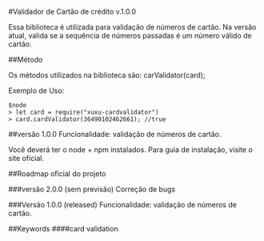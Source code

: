 #Validador de Cartão de crédito v.1.0.0

Essa biblioteca é utilizada para validação de números de cartão. Na versão atual, 
valida se a sequência de números passadas é um número válido de cartão.

##Método

Os métodos utilizados na biblioteca são:
carValidator(card);

Exemplo de Uso:
```
$node
> let card = require("xuxu-cardvalidator")
> card.cardValidator(36490102462661); //true

```

##versão 1.0.0
Funcionalidade: validação de números de cartão.

Você deverá ter o node + npm instalados. Para guia de instalação, visite o site oficial.

##Roadmap oficial do projeto

###versão 2.0.0 
(sem previsão)
Correção de bugs

###Versão 1.0.0 (released)
Funcionalidade: validação de números de cartão.

##Keywords
####card validation

